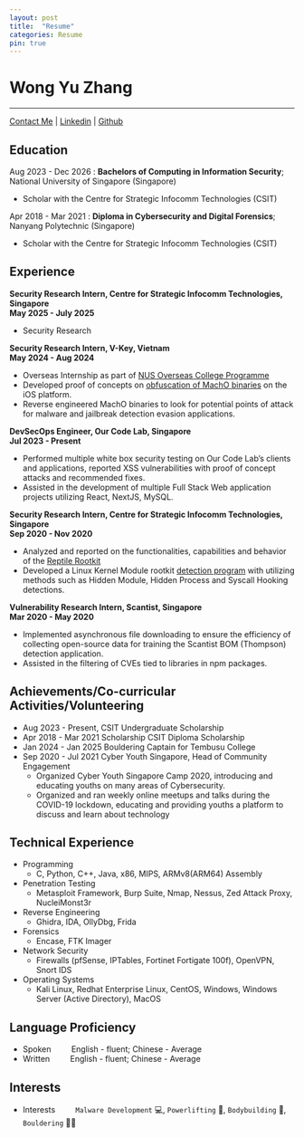 ```yaml
---
layout: post
title:  "Resume"
categories: Resume
pin: true
---
```

Wong Yu Zhang
============
-------------------
[Contact Me](mailto:wongyuzhang@u.nus.edu) | [Linkedin](https://www.linkedin.com/in/wong-yu-zhang/) | [Github](https://github.com/Fieash)

Education
---------

Aug 2023 - Dec 2026
:   **Bachelors of Computing in Information Security**; National University of Singapore (Singapore)
* Scholar with the Centre for Strategic Infocomm Technologies (CSIT)

Apr 2018 - Mar 2021
:   **Diploma in Cybersecurity and Digital Forensics**; Nanyang Polytechnic (Singapore)
* Scholar with the Centre for Strategic Infocomm Technologies (CSIT)

Experience
----------
**Security Research Intern, Centre for Strategic Infocomm Technologies, Singapore**\
**May 2025 - July 2025**
* Security Research

**Security Research Intern, V-Key, Vietnam**\
**May 2024 - Aug 2024**
* Overseas Internship as part of [NUS Overseas College Programme](https://enterprise.nus.edu.sg/education-programmes/nus-overseas-colleges/)
* Developed proof of concepts on [obfuscation of MachO binaries](https://fieash.github.io/MachO_Binary_Obfuscation/) on the iOS platform.
* Reverse engineered MachO binaries to look for potential points of attack for malware and jailbreak detection evasion applications.

**DevSecOps Engineer, Our Code Lab, Singapore**\
**Jul 2023 - Present**
* Performed multiple white box security testing on Our Code Lab’s clients and applications, reported XSS vulnerabilities with proof of concept attacks and recommended fixes.
* Assisted in the development of multiple Full Stack Web application projects utilizing React, NextJS, MySQL.

**Security Research Intern, Centre for Strategic Infocomm Technologies, Singapore**\
**Sep 2020 - Nov 2020**
* Analyzed and reported on the functionalities, capabilities and behavior of the [Reptile Rootkit][reptileRootkit]
* Developed a Linux Kernel Module rootkit [detection program][detProgram] with utilizing methods such as Hidden Module, Hidden Process and Syscall Hooking detections.

[reptileRootkit]: https://github.com/f0rb1dd3n/Reptile
[detProgram]: https://github.com/Fieash/InternshipProject

**Vulnerability Research Intern, Scantist, Singapore**\
**Mar 2020 - May 2020**
* Implemented asynchronous file downloading to ensure the efficiency of collecting open-source data for training the Scantist BOM (Thompson) detection application.
* Assisted in the filtering of CVEs tied to libraries in npm packages.


Achievements/Co-curricular Activities/Volunteering
--------------------------------------------------

- Aug 2023 - Present, CSIT Undergraduate Scholarship
- Apr 2018 - Mar 2021 Scholarship CSIT Diploma Scholarship
- Jan 2024 - Jan 2025 Bouldering Captain for Tembusu College
- Sep 2020 - Jul 2021 Cyber Youth Singapore, Head of Community Engagement
    * Organized Cyber Youth Singapore Camp 2020, introducing and educating youths on many areas of Cybersecurity.
    * Organized and ran weekly online meetups and talks during the COVID-19 lockdown, educating and providing youths a platform to discuss and learn about technology

Technical Experience
--------------------

- Programming
    - C, Python, C++, Java, x86, MIPS, ARMv8(ARM64) Assembly
- Penetration Testing
    - Metasploit Framework, Burp Suite, Nmap, Nessus, Zed Attack Proxy, NucleiMonst3r
- Reverse Engineering
    - Ghidra, IDA, OllyDbg, Frida
- Forensics
    - Encase, FTK Imager
- Network Security
    - Firewalls (pfSense, IPTables, Fortinet Fortigate 100f), OpenVPN, Snort IDS
- Operating Systems
    - Kali Linux, Redhat Enterprise Linux, CentOS, Windows, Windows Server (Active Directory), MacOS

<!--
Rootkit!
:   Tried developing a LKM rootkit with reverse shell capabilities!
    * LKM rootkit based off the reptile rootkit
    * Hiding and kmatryoshka stacked loading -->



Language Proficiency
--------------------
- Spoken &emsp;&emsp; English - fluent; Chinese - Average
- Written &emsp;&emsp; English - fluent; Chinese - Average

Interests
---------
- Interests &emsp;&emsp; `Malware Development` 💻, `Powerlifting` 💪, `Bodybuilding` 🤩, `Bouldering` 🧗‍♂️
